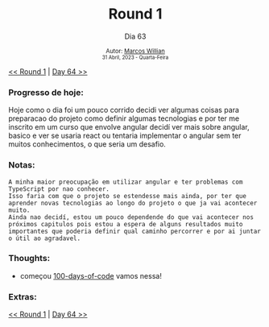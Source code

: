 <div align="center">
  <h1>Round 1</h1>
  <p>Dia 63</p>

  <sub>
    Autor: <a href="https://github.com/marcosmwx" target="_blank">Marcos Willian</a>
    <br>
    <small>31 Abril, 2023 -  Quarta-Feira</small>
  </sub>
</div>

[<< Round 1](./README.MD) | [Day 64 >>](dia064.md)

### Progresso de hoje:

Hoje como o dia foi um pouco corrido decidi ver algumas coisas para preparacao do projeto como definir algumas tecnologias e por ter me inscrito em um curso que envolve angular decidí ver mais sobre angular, basico e ver se usaria react ou tentaria implementar o angular sem ter muitos conhecimentos, o que seria um desafio.

### Notas:

    A minha maior preocupação em utilizar angular e ter problemas com TypeScript por nao conhecer.
    Isso faria com que o projeto se estendesse mais ainda, por ter que aprender novas tecnologias ao longo do projeto o que ja vai acontecer muito.
    Ainda nao decidí, estou um pouco dependende do que vai acontecer nos próximos capitulos pois estou a espera de alguns resultados muito importantes que poderia definir qual caminho percorrer e por ai juntar o útil ao agradavel.

### Thoughts:

- começou [100-days-of-code](https://github.com/marcosmwx/100DaysOfCode) vamos nessa!

### Extras:

[<< Round 1](./README.MD) | [Day 64 >>](dia064.md)
